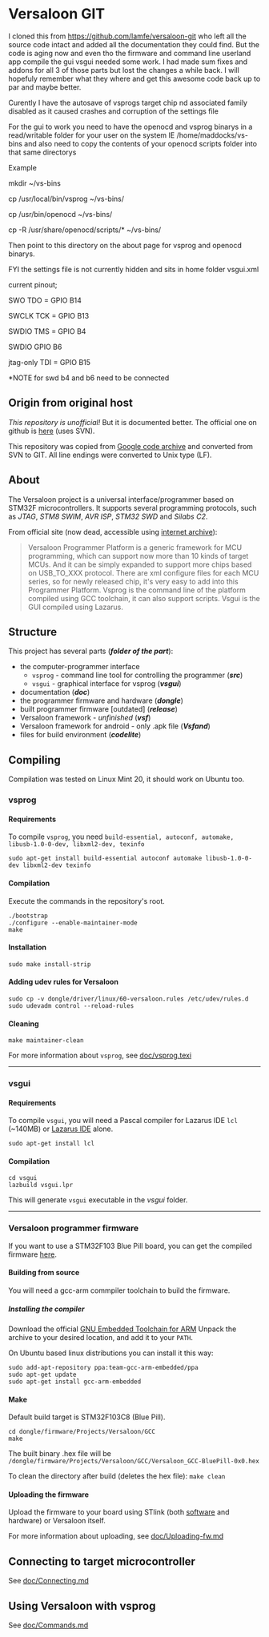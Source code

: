 # Versaloon GIT

I cloned this from https://github.com/lamfe/versaloon-git who left all the source code intact and added all the documentation they could find. But
the code is aging now and even tho the firmware and command line userland app compile the gui vsgui needed some work. I had made sum fixes and addons
for all 3 of those parts but lost the changes a while back. I will hopefuly remember what they where and get this awesome code back up to par and maybe better.

Curently I have the autosave of vsprogs target chip nd associated family disabled as it caused crashes and corruption of the settings file

For the gui to work you need to have the openocd and vsprog binarys in a read/writable folder for your user on the system IE /home/maddocks/vs-bins and also need to copy the contents of your openocd scripts folder into that same directorys

Example

mkdir ~/vs-bins

cp /usr/local/bin/vsprog ~/vs-bins/

cp /usr/bin/openocd ~/vs-bins/

cp -R /usr/share/openocd/scripts/* ~/vs-bins/


Then point to this directory on the about page for vsprog and openocd binarys.

FYI the settings file is not currently hidden and sits in home folder vsgui.xml

current pinout;

SWO	    TDO = GPIO B14

SWCLK	   TCK = GPIO B13

SWDIO	   TMS = GPIO B4

SWDIO             GPIO      B6

jtag-only TDI = GPIO B15

*NOTE for swd b4 and b6 need to be connected

## Origin from original host
_This repository is unofficial!_ But it is documented better. The official one on github is [here](https://github.com/versaloon/versaloon) (uses SVN).

This repository was copied from
[Google code archive](https://code.google.com/archive/p/vsprog/source/default/source) and converted from SVN to GIT. All line endings were converted to Unix type (LF).

## About
The Versaloon project is a universal interface/programmer based on STM32F microcontrollers.
It supports several programming protocols, such as *JTAG*, *STM8 SWIM*, *AVR ISP*, *STM32 SWD* and *Silabs C2*.

From official site (now dead, accessible using
[internet archive](https://web.archive.org/web/20151025183950/http://www.versaloon.com:80/doc/versaloon/doc_versaloon_programmer_platform.html)):

>  Versaloon Programmer Platform is a generic framework for MCU programming, which can support now more than 10 kinds of target MCUs.
> And it can be simply expanded to support more chips based on USB_TO_XXX protocol.
> There are xml configure files for each MCU series, so for newly released chip, it's very easy to add into this Programmer Platform.
> Vsprog is the command line of the platform compiled using GCC toolchain, it can also support scripts. Vsgui is the GUI compiled using Lazarus.

## Structure
This project has several parts (***folder of the part***):

- the computer-programmer interface
	- `vsprog` - command line tool for controlling the programmer (***src***)
	- `vsgui` - graphical interface for vsprog (***vsgui***)
- documentation (***doc***)
- the programmer firmware and hardware (***dongle***)
- built programmer firmware [outdated] (***release***)
- Versaloon framework - _unfinished_ (***vsf***)
- Versaloon framework for android - only .apk file (***Vsfand***)
- files for build environment (***codelite***)


## Compiling
Compilation was tested on Linux Mint 20, it should work on Ubuntu too.

### vsprog
#### Requirements
To compile `vsprog`, you need `build-essential, autoconf, automake, libusb-1.0-0-dev, libxml2-dev, texinfo`

`sudo apt-get install build-essential autoconf automake libusb-1.0-0-dev libxml2-dev texinfo`

#### Compilation
Execute the commands in the repository's root.
```
./bootstrap
./configure --enable-maintainer-mode
make
```

#### Installation
`sudo make install-strip`

#### Adding udev rules for Versaloon
```
sudo cp -v dongle/driver/linux/60-versaloon.rules /etc/udev/rules.d
sudo udevadm control --reload-rules
```

#### Cleaning
`make maintainer-clean`

For more information about `vsprog`, see [doc/vsprog.texi](doc/vsprog.texi)

--------------------------------------------------------------------------------
### vsgui
#### Requirements
To compile `vsgui`, you will need a Pascal compiler for Lazarus IDE `lcl` (~140MB) or [Lazarus IDE](http://www.lazarus-ide.org/) alone.

`sudo apt-get install lcl`

#### Compilation
```
cd vsgui
lazbuild vsgui.lpr
```

This will generate `vsgui` executable in the *vsgui* folder.

--------------------------------------------------------------------------------
### Versaloon programmer firmware
If you want to use a STM32F103 Blue Pill board, you can get the compiled firmware
[here](https://github.com/zoobab/versaloon).

#### Building from source
You will need a gcc-arm commpiler toolchain to build the firmware.

##### Installing the compiler
Download the official
[GNU Embedded Toolchain for ARM](https://developer.arm.com/tools-and-software/open-source-software/developer-tools/gnu-toolchain/gnu-rm/downloads)
Unpack the archive to your desired location, and add it to your `PATH`.

On Ubuntu based linux distributions you can install it this way:
```
sudo add-apt-repository ppa:team-gcc-arm-embedded/ppa
sudo apt-get update
sudo apt-get install gcc-arm-embedded
```

#### Make
Default build target is STM32F103C8 (Blue Pill).
```
cd dongle/firmware/Projects/Versaloon/GCC
make
```

The built binary .hex file will be `/dongle/firmware/Projects/Versaloon/GCC/Versaloon_GCC-BluePill-0x0.hex`

To clean the directory after build (deletes the hex file):
`make clean`

#### Uploading the firmware
Upload the firmware to your board using STlink (both
[software](https://github.com/stlink-org/stlink) and hardware) or Versaloon itself.

For more information about uploading, see [doc/Uploading-fw.md](doc/Uploading-fw.md)

## Connecting to target microcontroller
See [doc/Connecting.md](doc/Connecting.md)

## Using Versaloon with vsprog
See [doc/Commands.md](doc/Commands.md)
